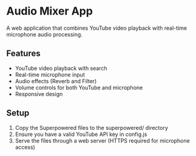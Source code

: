 # Audio Mixer App

A web application that combines YouTube video playback with real-time microphone audio processing.

## Features
- YouTube video playback with search
- Real-time microphone input
- Audio effects (Reverb and Filter)
- Volume controls for both YouTube and microphone
- Responsive design

## Setup
1. Copy the Superpowered files to the superpowered/ directory
2. Ensure you have a valid YouTube API key in config.js
3. Serve the files through a web server (HTTPS required for microphone access) 